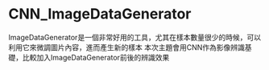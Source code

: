 # CNN_ImageDataGenerator
ImageDataGenerator是一個非常好用的工具，尤其在樣本數量很少的時候，可以利用它來微調圖片內容，進而產生新的樣本  本次主題會用CNN作為影像辨識基礎，比較加入ImageDataGenerator前後的辨識效果
